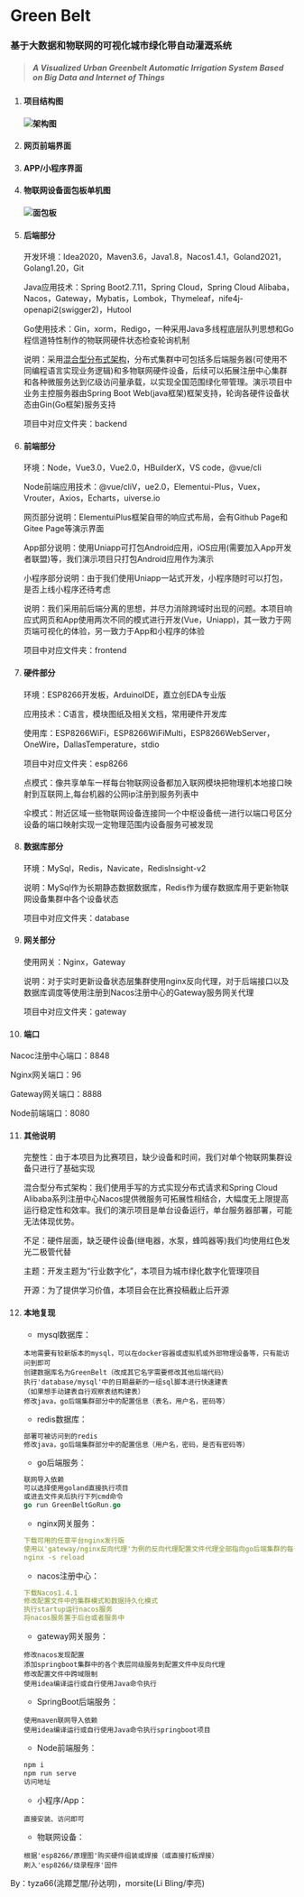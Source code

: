# Green Belt
### 基于大数据和物联网的可视化城市绿化带自动灌溉系统
> ##### *A Visualized Urban Greenbelt Automatic Irrigation System Based on Big Data and Internet of Things*
>

1. #### 项目结构图

   #### ![架构图](./文档/架构图.png)

2. #### 网页前端界面

3. #### APP/小程序界面

4. #### 物联网设备面包板单机图

   #### ![面包板](./文档/面包板.jpg)

5. #### 后端部分

   开发环境：Idea2020，Maven3.6，Java1.8，Nacos1.4.1，Goland2021，Golang1.20，Git

   Java应用技术：Spring Boot2.7.11，Spring Cloud，Spring Cloud Alibaba，Nacos，Gateway，Mybatis，Lombok，Thymeleaf，nife4j-openapi2(swigger2)，Hutool

   Go使用技术：Gin，xorm，Redigo，一种采用Java多线程底层队列思想和Go程信道特性制作的物联网硬件状态检查轮询机制

   说明：采用[混合型分布式架构](#其他说明)，分布式集群中可包括多后端服务器(可使用不同编程语言实现业务逻辑)和多物联网硬件设备，后续可以拓展注册中心集群和各种微服务达到亿级访问量承载，以实现全国范围绿化带管理。演示项目中业务主控服务器由Spring Boot Web(java框架)框架支持，轮询各硬件设备状态由Gin(Go框架)服务支持

   项目中对应文件夹：backend

6. #### 前端部分

   环境：Node，Vue3.0，Vue2.0，HBuilderX，VS code，@vue/cli

   Node前端应用技术：@vue/cliV，ue2.0，Elementui-Plus，Vuex，Vrouter，Axios，Echarts，uiverse.io

   网页部分说明：ElementuiPlus框架自带的响应式布局，会有Github Page和Gitee Page等演示界面

   App部分说明：使用Uniapp可打包Android应用，iOS应用(需要加入App开发者联盟)等，我们演示项目只打包Android应用作为演示

   小程序部分说明：由于我们使用Uniapp一站式开发，小程序随时可以打包，是否上线小程序还待考虑

   说明：我们采用前后端分离的思想，并尽力消除跨域时出现的问题。本项目响应式网页和App使用两次不同的模式进行开发(Vue，Uniapp)，其一致力于网页端可视化的体验，另一致力于App和小程序的体验

   项目中对应文件夹：frontend

7. #### 硬件部分

   环境：ESP8266开发板，ArduinoIDE，嘉立创EDA专业版

   应用技术：C语言，模块图纸及相关文档，常用硬件开发库

   使用库：ESP8266WiFi，ESP8266WiFiMulti，ESP8266WebServer，OneWire，DallasTemperature，stdio

   项目中对应文件夹：esp8266

   点模式：像共享单车一样每台物联网设备都加入联网模块把物理机本地接口映射到互联网上,每台机器的公网ip注册到服务列表中

   伞模式：附近区域一些物联网设备连接同一个中枢设备统一进行以端口号区分设备的端口映射实现一定物理范围内设备服务可被发现

8. #### 数据库部分

   环境：MySql，Redis，Navicate，RedisInsight-v2

   说明：MySql作为长期静态数据数据库，Redis作为缓存数据库用于更新物联网设备集群中各个设备状态

   项目中对应文件夹：database

9. #### 网关部分

   使用网关：Nginx，Gateway

   说明：对于实时更新设备状态层集群使用nginx反向代理，对于后端接口以及数据库调度等使用注册到Nacos注册中心的Gateway服务网关代理

   项目中对应文件夹：gateway

10. #### 端口

   Nacoc注册中心端口：8848

   Nginx网关端口：96

   Gateway网关端口：8888

   Node前端端口：8080

11. #### 其他说明

    完整性：由于本项目为比赛项目，缺少设备和时间，我们对单个物联网集群设备只进行了基础实现

    混合型分布式架构：我们使用手写的方式实现分布式请求和Spring Cloud Alibaba系列注册中心Nacos提供微服务可拓展性相结合，大幅度无上限提高运行稳定性和效率。我们的演示项目是单台设备运行，单台服务器部署，可能无法体现优势。

    不足：硬件层面，缺乏硬件设备(继电器，水泵，蜂鸣器等)我们均使用红色发光二极管代替

    主题：开发主题为“行业数字化”，本项目为城市绿化数字化管理项目

    开源：为了提供学习价值，本项目会在比赛投稿截止后开源

12. #### 本地复现

    - mysql数据库：

    ```mysql
    本地需要有较新版本的mysql，可以在docker容器或虚拟机或外部物理设备等，只有能访问到即可
    创建数据库名为GreenBelt（改成其它名字需要修改其他后端代码）
    执行'database/mysql'中的日期最新的一组sql脚本进行快速建表
    （如果想手动建表自行观察表结构建表）
    修改java，go后端集群部分中的配置信息（表名，用户名，密码等）
    ```

    - redis数据库：

    ```sql
    部署可被访问到的redis
    修改java，go后端集群部分中的配置信息（用户名，密码，是否有密码等）
    ```

    - go后端服务：

    ```go
    联网导入依赖
    可以选择使用goland直接执行项目
    或进去文件夹后执行下列cmd命令
    go run GreenBeltGoRun.go
    ```

    - nginx网关服务：

    ```yml
    下载可用的任意平台nginx发行版
    使用以'gateway/nginx反向代理'为例的反向代理配置文件代理全部指向go后端集群的每台单机设备的地址
    nginx -s reload
    ```

    - nacos注册中心：

    ```yml
    下载Nacos1.4.1
    修改配置文件中的集群模式和数据持久化模式
    执行startup运行nacos服务
    将nacos服务置于后台或者服务中
    ```

    - gateway网关服务：

    ```
    修改nacos发现配置
    添加springboot集群中的各个表层同级服务到配置文件中反向代理
    修改配置文件中跨域限制
    使用idea编译运行或自行使用Java命令执行
    ```

    - SpringBoot后端服务：

    ```
    使用maven联网导入依赖
    使用idea编译运行或自行使用Java命令执行springboot项目
    ```

    - Node前端服务：

    ```javascript
    npm i
    npm run serve
    访问地址
    ```

    - 小程序/App：

    ```
    直接安装、访问即可
    ```

    - 物联网设备：

    ```
    根据'esp8266/原理图'购买硬件组装或焊接（或直接打板焊接）
    刷入'esp8266/烧录程序'固件
    ```

By：tyza66(洮羱芝闇/孙达明)，morsite(Li Bling/李亮)
